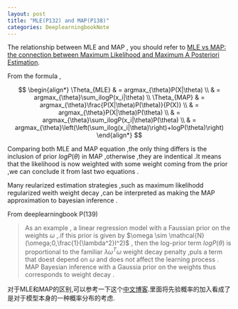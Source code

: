 ```yaml
---
layout: post
title: "MLE(P132) and MAP(P138)"
categories: DeeplearningbookNote
---
```

The relationship between MLE and MAP , you should refer to [MLE vs MAP: the connection between Maximum Likelihood and Maximum A Posteriori Estimation](https://wiseodd.github.io/techblog/2017/01/01/mle-vs-map/).

From the formula ,   

$$
\begin{align*}
\Theta_{MLE} & = argmax_{\theta}P(X|\theta) \\
& = argmax_{\theta}\sum_ilogP(x_i|\theta) \\
\Theta_{MAP} & = argmax_{\theta}\frac{P(X|\theta)P(\theta)}{P(X)} \\
& = argmax_{\theta}P(X|\theta)P(\theta) \\ 
& = argmax_{\theta}\sum_ilogP(x_i|\theta)P(\theta) \\
& = argmax_{\theta}\left(\left(\sum_ilog(x_i|\theta)\right)+logP(\theta)\right)
\end{align*}
$$

Comparing both MLE and MAP equation ,the only thing differs is the inclusion of prior $logP(\theta)$ in MAP ,otherwise ,they are indentical .It means that the likelihood is now weighted with some weight coming from the prior ,we can conclude it from last two equations .

Many reularized estimation strategies ,such as maximum likelihodd regularized weith weight decay ,can be interpreted as making the MAP approximation to bayesian inference .  

From deeplearningbook P(139)
>As an example , a linear regression model with a Faussian prior on the weights $\omega$ ,.if this prior is given by $\omega \sim \mathcal{N}(\omega;0,\frac{1}{\lambda^2}I^2)$ , then the log-prior term $logP(\theta)$ is proportional to the familiar $\lambda\omega^T\omega$ weight decay penalty ,puls a term that doest depend on $\omega$ and does not affect the learning process . MAP Bayesian inference with a Gaussia prior on the weights thus corresponds to weight decay .

对于MLE和MAP的区别,可以参考一下这个[中文博客](https://www.cnblogs.com/easoncheng/archive/2012/11/08/2760675.html).里面将先验概率的加入看成了是对于模型本身的一种概率分布的考虑.

